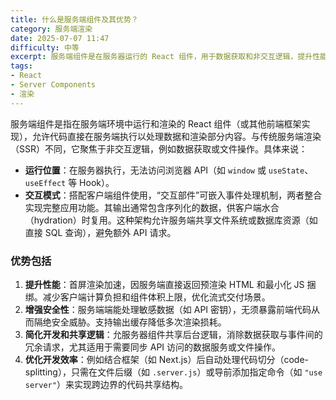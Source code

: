 ```yaml
---
title: 什么是服务端组件及其优势？
category: 服务端渲染
date: 2025-07-07 11:47
difficulty: 中等
excerpt: 服务端组件是在服务器运行的 React 组件，用于数据获取和非交互逻辑，提升性能、安全性和开发效率。
tags:
- React
- Server Components
- 渲染
---
```

服务端组件是指在服务端环境中运行和渲染的 React 组件（或其他前端框架实现），允许代码直接在服务端执行以处理数据和渲染部分内容。与传统服务端渲染（SSR）不同，它聚焦于非交互逻辑，例如数据获取或文件操作。具体来说：  
- **运行位置**：在服务器执行，无法访问浏览器 API（如 `window` 或 `useState`、`useEffect` 等 Hook）。  
- **交互模式**：搭配客户端组件使用，“交互部件”可嵌入事件处理机制，两者整合实现完整应用功能。其输出通常包含序列化的数据，供客户端水合（hydration）时复用。这种架构允许服务端共享文件系统或数据库资源（如直接 SQL 查询），避免额外 API 请求。  

### 优势包括

1.  **提升性能**：首屏渲染加速，因服务端直接返回预渲染 HTML 和最小化 JS 捆绑。减少客户端计算负担和组件体积上限，优化流式交付场景。  
2.  **增强安全性**：服务端端能处理敏感数据（如 API 密钥），无须暴露前端代码从而隔绝安全威胁。支持输出缓存降低多次渲染损耗。  
3.  **简化开发和共享逻辑**：允服务器组件共享后台逻辑，消除数据获取与事件间的冗余请求，尤其适用于需要同步 API 访问的数据服务或文件操作。  
4.  **优化开发效率**：例如结合框架（如 Next.js）后自动处理代码切分（code-splitting），只需在文件后缀（如 `.server.js`）或导前添加指定命令（如 `"use server"`）来实现跨边界的代码共享结构。  
